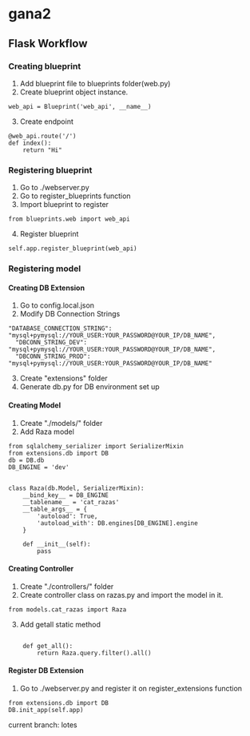 # gana2

## Flask Workflow

### Creating blueprint

1. Add blueprint file to blueprints folder(web.py)
2. Create blueprint object instance.

```
web_api = Blueprint('web_api', __name__)
```

3. Create endpoint

```
@web_api.route('/')
def index():
    return "Hi"
```

### Registering blueprint

1. Go to ./webserver.py
2. Go to register_blueprints function
3. Import blueprint to register

```
from blueprints.web import web_api
```

4. Register blueprint

```
self.app.register_blueprint(web_api)
```

### Registering model

#### Creating DB Extension

1. Go to config.local.json
2. Modify DB Connection Strings

```
"DATABASE_CONNECTION_STRING": "mysql+pymysql://YOUR_USER:YOUR_PASSWORD@YOUR_IP/DB_NAME",
  "DBCONN_STRING_DEV": "mysql+pymysql://YOUR_USER:YOUR_PASSWORD@YOUR_IP/DB_NAME",
  "DBCONN_STRING_PROD": "mysql+pymysql://YOUR_USER:YOUR_PASSWORD@YOUR_IP/DB_NAME"
```

3. Create "extensions" folder
4. Generate db.py for DB environment set up

#### Creating Model

1. Create "./models/" folder
2. Add Raza model

```
from sqlalchemy_serializer import SerializerMixin
from extensions.db import DB
db = DB.db
DB_ENGINE = 'dev'


class Raza(db.Model, SerializerMixin):
    __bind_key__ = DB_ENGINE
    __tablename__ = 'cat_razas'
    __table_args__ = {
        'autoload': True,
        'autoload_with': DB.engines[DB_ENGINE].engine
    }

    def __init__(self):
        pass
```

#### Creating Controller

1. Create "./controllers/" folder
2. Create controller class on razas.py and import the model in it.

```
from models.cat_razas import Raza
```

3. Add getall static method

```

    def get_all():
        return Raza.query.filter().all()
```

#### Register DB Extension

1. Go to ./webserver.py and register it on register_extensions function

```
from extensions.db import DB
DB.init_app(self.app)
```

current branch: lotes
